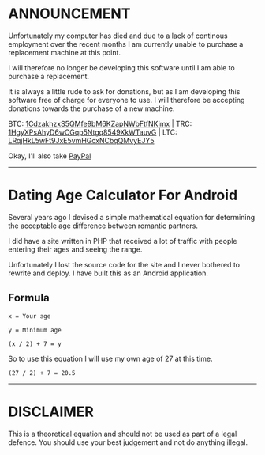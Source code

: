 ANNOUNCEMENT
============

Unfortunately my computer has died and due to a lack of continous employment over the recent months I am currently unable to purchase a replacement machine at this point.

I will therefore no longer be developing this software until I am able to purchase a replacement.

It is always a little rude to ask for donations, but as I am developing this software free of charge for everyone to use. I will therefore be accepting donations towards the purchase of a new machine.

BTC: [1CdzakhzxS5QMfe9bM6KZapNWbFtfNKimx](bitcoin:1CdzakhzxS5QMfe9bM6KZapNWbFtfNKimx) | TRC: [1HgyXPsAhyD6wCGqp5Ntgq8549XkWTauvG](terracoin:1HgyXPsAhyD6wCGqp5Ntgq8549XkWTauvG) | LTC: [LRqjHkL5wFt9JxE5vmHGcxNCbqQMvyEJY5](litecoin:LRqjHkL5wFt9JxE5vmHGcxNCbqQMvyEJY5)

Okay, I'll also take [PayPal](https://www.paypal.com/cgi-bin/webscr?cmd=_s-xclick&hosted_button_id=G2M23XDAB8HBA)

-----------------------------------------------------------------------------------------------------------------------------------------------------------------------------------------------------------------------------------------------------------------------
Dating Age Calculator For Android
=================================

Several years ago I devised a simple mathematical equation for determining the acceptable age difference between romantic partners.

I did have a site written in PHP that received a lot of traffic with people entering their ages and seeing the range.

Unfortunately I lost the source code for the site and I never bothered to rewrite and deploy. I have built this as an Android application.

Formula
-------

`x = Your age`

`y = Minimum age`

`(x / 2) + 7 = y`

So to use this equation I will use my own age of 27 at this time.

`(27 / 2) + 7 = 20.5`

-----------------------------------------------------------------

DISCLAIMER
==========
This is a theoretical equation and should not be used as part of a legal defence. You should use your best judgement and not do anything illegal.
